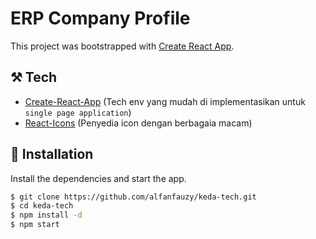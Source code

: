 # ERP Company Profile

This project was bootstrapped with [Create React App](https://github.com/facebook/create-react-app).

## ⚒️ Tech

-   [Create-React-App](https://www.github.com/reduxjs/redux)
    (Tech env yang mudah di implementasikan untuk `single page application`)
-   [React-Icons](https://react-icons.github.io)
    (Penyedia icon dengan berbagaia macam)

## 📗 Installation

Install the dependencies and start the app.

```sh
$ git clone https://github.com/alfanfauzy/keda-tech.git
$ cd keda-tech
$ npm install -d
$ npm start
```
